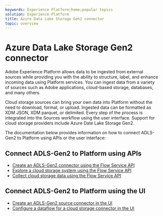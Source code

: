 ```yaml
---
keywords: Experience Platform;home;popular topics
solution: Experience Platform
title: Azure Data Lake Storage Gen2 connector
topic: overview
---
```


# Azure Data Lake Storage Gen2 connector

Adobe Experience Platform allows data to be ingested from external sources while providing you with the ability to structure, label, and enhance incoming data using Platform services. You can ingest data from a variety of sources such as Adobe applications, cloud-based storage, databases, and many others.

Cloud storage sources can bring your own data into Platform without the need to download, format, or upload. Ingested data can be formatted as XDM JSON, XDM parquet, or delimited. Every step of the process is integrated into the Sources workflow using the user interface. Support for cloud storage providers include Azure Date Lake Storage Gen2.

The documentation below provides information on how to connect ADLS-Gen2 to Platform using APIs or the user interface:

## Connect ADLS-Gen2 to Platform using APIs

- [Create an ADLS-Gen2 connector using the Flow Service API](../../tutorials/api/create/cloud-storage/adls-gen2.md)
- [Explore a cloud storage system using the Flow Service API](../../tutorials/api/explore/cloud-storage.md)
- [Collect cloud storage data using the Flow Service API](../../tutorials/api/collect/cloud-storage.md)

## Connect ADLS-Gen2 to Platform using the UI

- [Create an ADLS-Gen2 source connector in the UI](../../tutorials/ui/create/cloud-storage/adls-gen2.md)
- [Configure a dataflow for a cloud storage connector in the UI](../../tutorials/ui/dataflow/cloud-storage.md)